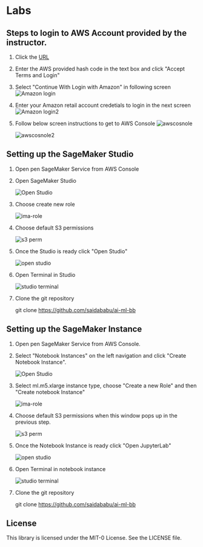 # Labs

## Steps to login to AWS Account provided by the instructor.

1. Click the [URL](https://dashboard.eventengine.run/login)
2. Enter the AWS provided hash code in the text box and click "Accept Terms and Login"
3. Select "Continue With Login with Amazon" in following screen 
    ![Amazon login](../images/aws-account-login/amazonretaillogin.png)
4. Enter your Amazon retail account credetials to login in the next screen
    ![Amazon login2](../images/aws-account-login/amazonretiallogin2.png)
5. Follow below screen instructions to get to AWS Console
    ![awscosnole](../images/aws-account-login/AWSConsole.png)
    
    ![awscosnole2](../images/aws-account-login/openawsconsole.png)
    
## Setting up the SageMaker Studio

1. Open pen SageMaker Service from AWS Console

2. Open SageMaker Studio

    ![Open Studio](../images/studio-instance/click-studio.png)
    
3. Choose create new role

    ![ima-role](../images/studio-instance/iam-role.png)
    
4. Choose default S3 permissions

    ![s3 perm](../images/studio-instance/s3-perm.png)
    
4. Once the Studio is ready click "Open Studio"

    ![open studio](../images/studio-instance/open-studio.png)
    
5. Open Terminal in Studio

    ![studio terminal](../images/studio-instance/studio-terminal.png)
    
6. Clone the git repository 

    git clone https://github.com/saidababu/ai-ml-bb
    
## Setting up the SageMaker Instance

1. Open pen SageMaker Service from AWS Console.

2. Select "Notebook Instances" on the left navigation and click "Create Notebook Instance".

    ![Open Studio](../images/studio-instance/1.nb1.png)
    
3. Select ml.m5.xlarge instance type, choose "Create a new Role" and then "Create notebook Instance"

    ![ima-role](../images/studio-instance/2.nb.png)
    
4. Choose default S3 permissions when this window pops up in the previous step.

    ![s3 perm](../images/studio-instance/s3-perm.png)
    
4. Once the Notebook Instance is ready click "Open JupyterLab"

    ![open studio](../images/studio-instance/3.nb.png)
    
5. Open Terminal in notebook instance

    ![studio terminal](../images/studio-instance/4.nb.png)
    
6. Clone the git repository 

    git clone https://github.com/saidababu/ai-ml-bb

## License

This library is licensed under the MIT-0 License. See the LICENSE file.